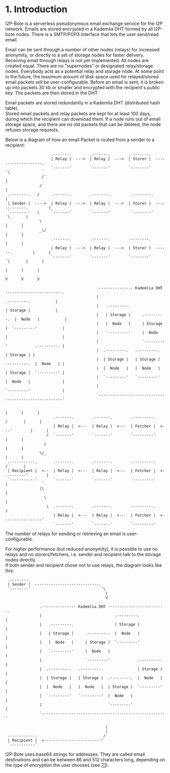 # 1. Introduction

I2P-Bote is a serverless pseudonymous email exchange service for the I2P network. Emails are stored encrypted in a Kademlia DHT formed by all I2P-bote nodes. There is a SMTP/POP3 interface that lets the user send/read email.

Email can be sent through a number of other nodes (relays) for increased anonymity, or directly to a set of storage nodes for faster delivery. Receiving email through relays is not yet implemented. All nodes are created equal. There are no "supernodes" or designated relay/storage nodes. Everybody acts as a potential relay and storage node. At some point in the future, the maximum amount of disk space used for relayed/stored email packets will be user-configurable. Before an email is sent, it is broken up into packets 30 kb or smaller and encrypted with the recipient's public key. The packets are then stored in the DHT.

Email packets are stored redundantly in a Kademlia DHT (distributed hash table).   
Stored email packets and relay packets are kept for at least 100 days, during which the recipient can download them. If a node runs out of email storage space, and there are no old packets that can be deleted, the node refuses storage requests.

Below is a diagram of how an email Packet is routed from a sender to a recipient:

```
                    .-------.        .-------.        .--------.
                    | Relay |  --->  | Relay |  --->  | Storer |  --------------------.
                _   `-------'        `-------'        `--------'                       `\
                /`                                                                       |
               /                                                                         |
 .--------.   /     .-------.        .-------.         .--------.                        |
 | Sender |  ---->  | Relay |  --->  | Relay |  --->  | Storer |  -------------.         |
 `--------'   \     `-------'        `-------'         `--------'               `\       |
               \                                                                  |      |
               _\/                                                                |      |
                    .-------.        .-------.        .--------.                  |      |
                    | Relay |  --->  | Relay |  --->  | Storer |  ------.         |      |
                    `-------'        `-------'        `--------'         `\       |      |
                                                                           |      |      |
                                                                           V      V      V

                                        .--------------- Kademlia DHT -------------------------.
                                        |                                .---------.           |
                                        |   .---------.                  | Storage |           |
                                        |   | Storage |     .---------.  |  Node   |           |
                                        |   |  Node   |     | Storage |  `---------'           |
                                        |   `---------'     |  Node   |                        |
                                        |                   `---------'            .---------. |
                                        |  .---------.   .---------.               | Storage | |
                                        |  | Storage |   | Storage |  .---------.  |  Node   | |
                                        |  |  Node   |   |  Node   |  | Storage |  `---------' |
                                        |  `---------'   `---------'  |  Node   |              |
                                        |                             `---------'              |
                                        `------------------------------------------------------'

                                                                          |      |      |
                     .-------.        .-------.        .---------.       /       |      |
                     | Relay |  <---  | Relay |  <---  | Fetcher |  <---'        |      |
                  /  `-------'        `-------'        `---------'               |      |
                 /                                                               |      |
               \/_                                                               |      |
 .-----------.       .-------.        .-------.        .---------.              /       |
 | Recipient |  <--  | Relay |  <---  | Relay |  <---  | Fetcher |  <----------'        |
 `-----------'  _    `-------'        `-------'        `---------'                      |
               |\                                                                       |
                 \                                                                      |
                  \  .-------.        .-------.        .---------.                     /
                     | Relay |  <---  | Relay |  <---  | Fetcher |  <-----------------'
                     `-------'        `-------'        `---------'
```

The number of relays for sending or retrieving an email is user-configurable.

For higher performance (but reduced anonymity), it is possible to use no relays and no storers/fetchers, i.e. sender and recipient talk to the storage nodes directly.   
If both sender and recipient chose not to use relays, the diagram looks like this:

```
 .--------.
 | Sender |  ----------------------------.
 `--------'                               `\
                                            |
                                            V

               .--------------- Kademlia DHT -------------------------.
               |                                .---------.           |
               |   .---------.                  | Storage |           |
               |   | Storage |     .---------.  |  Node   |           |
               |   |  Node   |     | Storage |  `---------'           |
               |   `---------'     |  Node   |                        |
               |                   `---------'            .---------. |
               |  .---------.   .---------.               | Storage | |
               |  | Storage |   | Storage |  .---------.  |  Node   | |
               |  |  Node   |   |  Node   |  | Storage |  `---------' |
               |  `---------'   `---------'  |  Node   |              |
               |                             `---------'              |
               `------------------------------------------------------'

                                            |
                                            |
 .-----------.                             /
 | Recipient |  <-------------------------'
 `-----------'
```

I2P-Bote uses base64 strings for addresses. They are called email destinations and can be between 86 and 512 characters long, depending on the type of encryption the user chooses (see [7.1](cryptography.md)).
